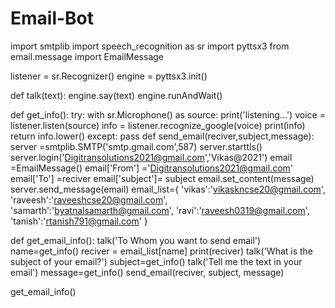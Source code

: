 # Email-Bot
import smtplib
import speech_recognition as sr
import pyttsx3
from email.message import EmailMessage

listener = sr.Recognizer()
engine = pyttsx3.init()

def talk(text):
    engine.say(text)
    engine.runAndWait()


def get_info():
    try:
        with sr.Microphone() as source:
            print('listening...')
            voice = listener.listen(source)
            info = listener.recognize_google(voice)
            print(info)
            return info.lower()
    except:
        pass
def send_email(reciver,subject,message):
    server =smtplib.SMTP('smtp.gmail.com',587)
    server.starttls()
    server.login('Digitransolutions2021@gmail.com','Vikas@2021')
    email =EmailMessage()
    email['From'] ='Digitransolutions2021@gmail.com'
    email['To'] =reciver
    email['subject']= subject
    email.set_content(message)
    server.send_message(email)
email_list={
        'vikas':'vikaskncse20@gmail.com',
        'raveesh':'raveeshcse20@gmail.com',
        'samarth':'byatnalsamarth@gmail.com',
        'ravi':'raveesh0319@gmail.com',
        'tanish':'rtanish791@gmail.com'
}


def get_email_info():
    talk('To Whom you want to send email')
    name=get_info()
    reciver = email_list[name]
    print(reciver)
    talk('What is the subject of your email?')
    subject=get_info()
    talk('Tell me the text in your email')
    message=get_info()
    send_email(reciver, subject, message)

get_email_info()
